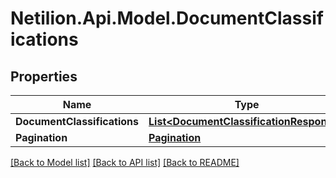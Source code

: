 # Netilion.Api.Model.DocumentClassifications
## Properties

Name | Type | Description | Notes
------------ | ------------- | ------------- | -------------
**DocumentClassifications** | [**List&lt;DocumentClassificationResponse&gt;**](DocumentClassificationResponse.md) |  | [optional] 
**Pagination** | [**Pagination**](Pagination.md) |  | [optional] 

[[Back to Model list]](../README.md#documentation-for-models) [[Back to API list]](../README.md#documentation-for-api-endpoints) [[Back to README]](../README.md)

